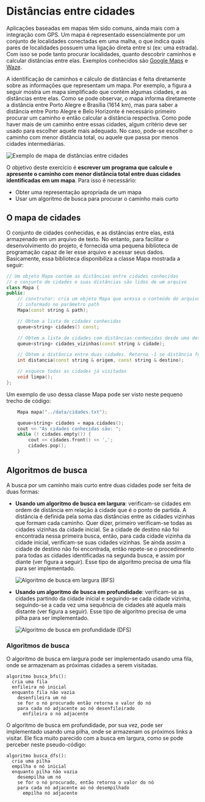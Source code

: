 # Distâncias entre cidades

Aplicações baseadas em mapas têm sido comuns, ainda mais com a integração com GPS. Um mapa é representado essencialmente por um conjunto de localidades conectadas em uma malha, o que indica quais pares de localidades possuem uma ligação direta entre si (ex: uma estrada). Com isso se pode tanto procurar localidades, quanto descobrir caminhos e calcular distâncias entre elas. Exemplos conhecidos são [Google Maps](http://maps.google.com) e [Waze](https://www.waze.com).  

A identificação de caminhos e cálculo de distâncias é feita diretamente sobre as informações que representam um mapa. Por exemplo, a figura a seguir mostra um mapa simplificado que contém algumas cidades, e as distâncias entre elas. Como se pode observar, o mapa informa diretamente a distância entre Porto Alegre e Brasília (1614 km), mas para saber a distância entre Porto Alegre e Belo Horizonte é necessário primeiro procurar um caminho e então calcular a distância respectiva. Como pode haver mais de um caminho entre essas cidades, algum critério deve ser usado para escolher aquele mais adequado. No caso, pode-se escolher o caminho com menor distância total, ou aquele que passa por menos cidades intermediárias.
 
![Exemplo de mapa de distâncias entre cidades](http://tele.sj.ifsc.edu.br/~msobral/prg2/imagens/cidades.png)

O objetivo deste exercício é **escrever um programa que calcule e apresente o caminho com menor distância total entre duas cidades identificadas em um mapa**. Para isso é necessário:
* Obter uma representação apropriada de um mapa
* Usar um algoritmo de busca para procurar o caminho mais curto

## O mapa de cidades

O conjunto de cidades conhecidas, e as distâncias entre elas, está armazenado em um arquivo de texto. No entanto, para facilitar o desenvolvimento do projeto, é fornecida uma pequena biblioteca de programação capaz de ler esse arquivo e acessar seus dados. Basicamente, essa biblioteca disponibiliza a classe Mapa mostrada a seguir:

```c++
// Um objeto Mapa contém as distâncias entre cidades conhecidas
// o conjunto de cidades e suas distâncias são lidos de um arquivo
class Mapa {
public:
    // construtor: cria um objeto Mapa que acessa o conteúdo do arquivo cujo nome é
    // informado no parâmetro path
    Mapa(const string & path);

    // Obtem a lista de cidades conhecidas
    queue<string> cidades() const;

    // Obtem a lista de cidades com distâncias conhecidas desde uma determinada cidade
    queue<string> cidades_vizinhas(const string & cidade);

    // Obtem a distância entre duas cidades. Retorna -1 se distância for desconhecida
    int distancia(const string & origem, const string & destino);

    // esquece todas as cidades já visitadas
    void limpa();
};
```

Um exemplo de uso dessa classe Mapa pode ser visto neste pequeno trecho de código:

```c++
    Mapa mapa("../data/cidades.txt");

    queue<string> cidades = mapa.cidades();
    cout << "As cidades conhecidas são: ";
    while (! cidades.empty()) {
        cout << cidades.front() << ',';
        cidades.pop();
    }
```

## Algoritmos de busca

A busca por um caminho mais curto entre duas cidades pode ser feita de duas formas:

* **Usando um algoritmo de busca em largura**: verificam-se cidades em ordem de distância em relação à cidade que é o ponto de partida. A distância é definida pela soma das distâncias entre as cidades vizinhas que formam cada caminho. Quer dizer, primeiro verificam-se todas as cidades vizinhas da cidade inicial. Se a cidade de destino não foi encontrada nessa primeira busca, então, para cada cidade vizinha da cidade inicial, verificam-se suas cidades vizinhas. Se ainda assim a cidade de destino não foi encontrada, então repete-se o procedimento para todas as cidades identificadas na segunda busca, e assim por diante (ver figura a seguir). Esse tipo de algoritmo precisa de uma fila para ser implementado.

    ![Algoritmo de busca em largura (BFS)](http://tele.sj.ifsc.edu.br/~msobral/prg2/imagens/bfs.gif)
    
* **Usando um algoritmo de busca em profundidade**: verificam-se as cidades partindo da cidade inicial e seguindo-se cada cidade vizinha, seguindo-se a cada vez uma sequência de cidades até aquela mais distante (ver figura a seguir). Esse tipo de algoritmo precisa de uma pilha para ser implementado.

    ![Algoritmo de busca em profundidade (DFS)](http://tele.sj.ifsc.edu.br/~msobral/prg2/imagens/dfs.gif)

### Algoritmos de busca

O algoritmo de busca em largura pode ser implementado usando uma fila, onde se armazenam as próximas cidades a serem visitadas.

```
algoritmo busca_bfs():
  cria uma fila
  enfileira nó inicial
  enquanto fila não vazia
    desenfileira um nó
    se for o nó procurado então retorna o valor do nó
    para cada nó adjacente ao nó desenfileirado
      enfileira o nó adjacente
```

O algoritmo de busca em profundidade, por sua vez, pode ser implementado usando uma pilha, onde se armazenam os próximos links a visitar. Ele fica muito parecido com a busca em largura, como se pode perceber neste pseudo-código:

```
algoritmo busca_dfs():
  cria uma pilha
  empilha o nó inicial
  enquanto pilha não vazia
    desempilha um nó
    se for o nó procurado, então retorna o valor do nó
    para cada nó adjacente ao nó desempilhado
      empilha nó adjacente
```

